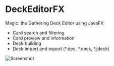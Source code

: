 # DeckEditorFX
Magic: the Gathering Deck Editor using JavaFX
* Card search and filtering
* Card preview and information
* Deck building
* Deck import and export (*.dec, *.deck, *.jdeck)

![Screenshot](https://github.com/ninthworld/DeckEditorFX/blob/master/screenshots/screenshot1.png)

